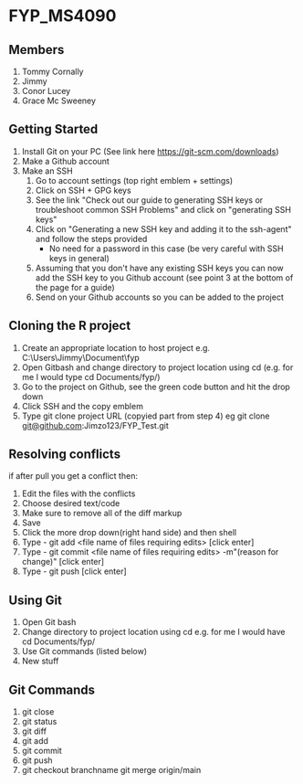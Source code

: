 # FYP_MS4090
## Members
1. Tommy Cornally
2. Jimmy 
3. Conor Lucey
4. Grace Mc Sweeney

## Getting Started
1. Install Git on your PC 
 (See link here https://git-scm.com/downloads)
2. Make a Github account
3. Make an SSH
   1. Go to account settings (top right emblem + settings)
   2. Click on SSH + GPG keys
   3. See the link "Check out our guide to generating SSH keys or troubleshoot common SSH Problems" and click on "generating SSH keys" 
   4. Click on "Generating a new SSH key and adding it to the ssh-agent" and follow the steps provided
      * No need for a password in this case (be very careful with SSH keys in general)
   5. Assuming that you don't have any existing SSH keys you can now add the SSH key to you Github account (see point 3 at the bottom of the page for a guide)
   6. Send on your Github accounts so you can be added to the project
   
## Cloning the R project
1. Create an appropriate location to host project e.g. C:\Users\Jimmy\Document\fyp
2. Open Gitbash and change directory to project location using cd (e.g. for me I would type cd Documents/fyp/)
3. Go to the project on Github, see the green code button and hit the drop down
4. Click SSH and the copy emblem
5. Type git clone project URL (copyied part from step 4) eg git clone git@github.com:Jimzo123/FYP_Test.git

## Resolving conflicts
if after pull you get a conflict then:
1. Edit the files with the conflicts
2. Choose desired text/code
3. Make sure to remove all of the diff markup
4. Save
5. Click the more drop down(right hand side) and then shell
6. Type - git add \<file name of files requiring edits\> [click enter]
7. Type - git commit \<file name of files requiring edits\> -m"(reason for change)" [click enter]
8. Type - git push [click enter]

## Using Git
1. Open Git bash
2. Change directory to project location using cd e.g. for me I would have cd Documents/fyp/
3. Use Git commands (listed below)
4. New stuff

## Git Commands
1. git close
2. git status
3. git diff
4. git add
5. git commit
6. git push
7. git checkout branchname
   git merge origin/main
